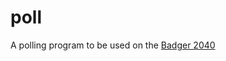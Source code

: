 # poll
A polling program to be used on the [Badger 2040](https://shop.pimoroni.com/products/badger-2040?variant=39752959852627)
